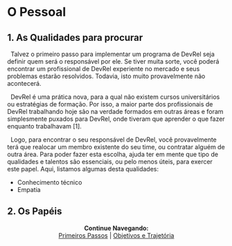 # O Pessoal

## 1. As Qualidades para procurar

&nbsp;&nbsp;Talvez o primeiro passo para implementar um programa de DevRel seja definir quem será o responsável por ele. Se tiver muita sorte, você poderá encontrar um profissional de DevRel experiente no mercado e seus problemas estarão resolvidos. Todavia, isto muito provavelmente não acontecerá.
	
&nbsp;&nbsp;DevRel é uma prática nova, para a qual não existem cursos universitários ou estratégias de formação. Por isso, a maior parte dos profissionais de DevRel trabalhando hoje são na verdade formados em outras áreas e foram simplesmente puxados para DevRel, onde tiveram que aprender o que fazer enquanto trabalhavam [1].
	
&nbsp;&nbsp;Logo, para encontrar o seu responsável de DevRel, você provavelmente terá que realocar um membro existente do seu time, ou contratar alguém de outra área. Para poder fazer esta escolha, ajuda ter em mente que tipo de qualidades e talentos são essenciais, ou pelo menos úteis, para exercer este papel. Aqui, listamos algumas desta qualidades:

* Conhecimento técnico
* Empatia




## 2. Os Papéis
 

<p align="center">
  <b>Continue Navegando:</b><br>
  <a href="https://pedrowagner.github.io/DevRel/Primeiros Passos">Primeiros Passos</a> |
  <a href="https://pedrowagner.github.io/DevRel/Passos/Objetivos">Objetivos e Trajetória</a>
</p>
